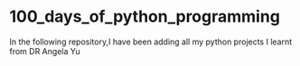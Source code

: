 # 100_days_of_python_programming
In the following repository,I have been adding all my python projects I learnt from DR Angela Yu
